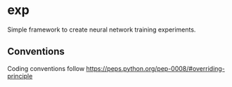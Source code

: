 # exp
Simple framework to create neural network training experiments.

## Conventions

Coding conventions follow https://peps.python.org/pep-0008/#overriding-principle